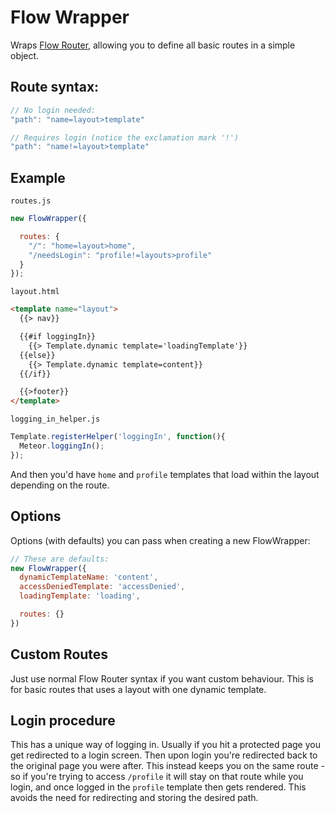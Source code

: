 # Flow Wrapper

Wraps [Flow Router](https://github.com/kadirahq/flow-router), allowing you to define all basic routes in a simple object.

## Route syntax:

```js
// No login needed:
"path": "name=layout>template"

// Requires login (notice the exclamation mark '!')
"path": "name!=layout>template"
```

## Example

`routes.js`

```js
new FlowWrapper({

  routes: {
    "/": "home=layout>home",
    "/needsLogin": "profile!=layouts>profile"
  }
});
```

`layout.html`

```html
<template name="layout">
  {{> nav}}

  {{#if loggingIn}}
    {{> Template.dynamic template='loadingTemplate'}}
  {{else}}
    {{> Template.dynamic template=content}}
  {{/if}}

  {{>footer}}
</template>
```

`logging_in_helper.js`

```js
Template.registerHelper('loggingIn', function(){
  Meteor.loggingIn();
});
```

And then you'd have `home` and `profile` templates that load within the layout depending on the route.

## Options

Options (with defaults) you can pass when creating a new FlowWrapper:

```js
// These are defaults:
new FlowWrapper({
  dynamicTemplateName: 'content',
  accessDeniedTemplate: 'accessDenied',
  loadingTemplate: 'loading',

  routes: {}
})
```

## Custom Routes

Just use normal Flow Router syntax if you want custom behaviour. This is for basic routes that uses a layout with one dynamic template.

## Login procedure

This has a unique way of logging in. Usually if you hit a protected page you get redirected to a login screen. Then upon login you're redirected back to the original page you were after. This instead keeps you on the same route - so if you're trying to access `/profile` it will stay on that route while you login, and once logged in the `profile` template then gets rendered. This avoids the need for redirecting and storing the desired path.
